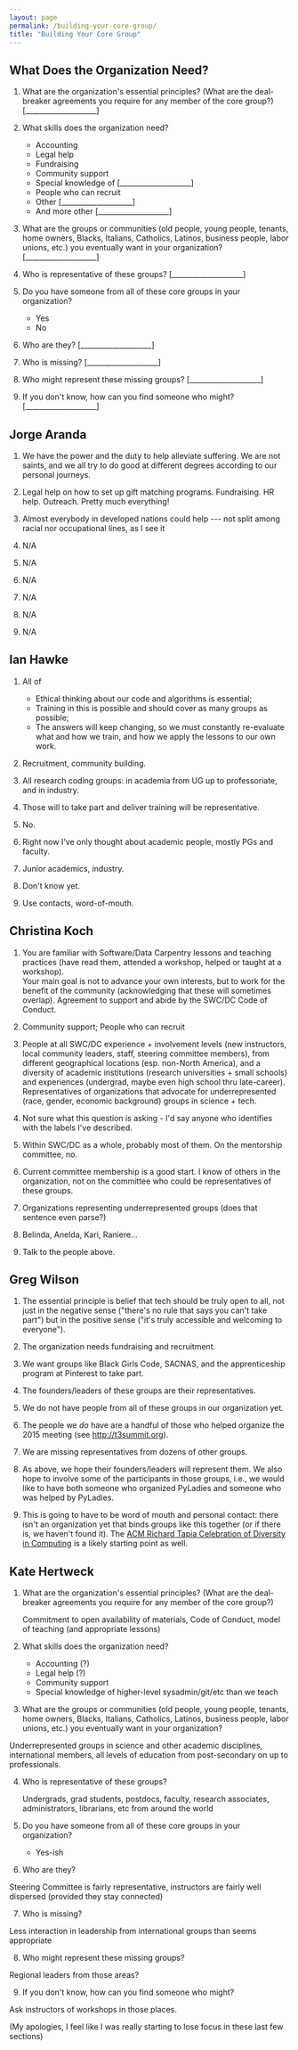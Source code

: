 ```yaml
---
layout: page
permalink: /building-your-core-group/
title: "Building Your Core Group"
---
```


## What Does the Organization Need?

1.  What are the organization's essential principles?
    (What are the deal-breaker agreements you require for any member of the core group?)
    [____________________]

2.  What skills does the organization need?
    *   Accounting
    *   Legal help
    *   Fundraising
    *   Community support
    *   Special knowledge of [____________________]
    *   People who can recruit
    *   Other [____________________]
    *   And more other [____________________]

3.  What are the groups or communities (old people, young people, tenants, home owners,
    Blacks, Italians, Catholics, Latinos, business people, labor unions, etc.) you
    eventually want in your organization? [____________________]

4.  Who is representative of these groups?
    [____________________]

5.  Do you have someone from all of these core groups in your organization?
    *   Yes
    *   No

6.  Who are they? [____________________]

7.  Who is missing? [____________________]

8.  Who might represent these missing groups? [____________________]

9.  If you don't know, how can you find someone who might?
    [____________________]

## Jorge Aranda

1. We have the power and the duty to help alleviate suffering.
   We are not saints, and we all try to do good at different degrees according to our personal journeys.

2. Legal help on how to set up gift matching programs. Fundraising. HR help. Outreach. Pretty much everything!

3. Almost everybody in developed nations could help --- not split among racial nor occupational lines, as I see it

4. N/A

5. N/A

6. N/A

7. N/A

8. N/A

9. N/A

## Ian Hawke

1.  All of
    * Ethical thinking about our code and algorithms is essential;
    * Training in this is possible and should cover as many groups as possible;
    * The answers will keep changing, so we must constantly re-evaluate what and how we train, and how we apply the lessons to our own work.

2.  Recruitment, community building.

3.  All research coding groups: in academia from UG up to professoriate, and in industry.

4.  Those will to take part and deliver training will be representative.

5.  No.

6.  Right now I've only thought about academic people, mostly PGs and faculty.

7.  Junior academics, industry.

8.  Don't know yet.

9.  Use contacts, word-of-mouth.

## Christina Koch

1. You are familiar with Software/Data Carpentry lessons and teaching practices 
	(have read them, attended a workshop, helped or taught at a workshop).  
	Your main goal is not to advance your own interests, but to work for 
	the benefit of the community (acknowledging that these will sometimes overlap). 
	Agreement to support and abide by the SWC/DC Code of Conduct.  

2. Community support; People who can recruit

3. People at all SWC/DC experience + involvement levels (new instructors, local 
	community leaders, staff, steering committee members), from different geographical 
	locations (esp. non-North America), and a diversity of academic institutions (research 
	universities + small schools) 
	and experiences (undergrad, maybe even high school thru late-career).  Representatives 
	of organizations that advocate for underrepresented (race, gender, economic background) 
	groups in science + tech.  

4. Not sure what this question is asking - I'd say anyone who identifies with 
	the labels I've described.  

5. Within SWC/DC as a whole, probably most of them.  On the mentorship committee, no. 

6. Current committee membership is a good start.  I know of others in the organization, 
	not on the committee who could be representatives of these groups.  

7. Organizations representing underrepresented groups (does that sentence even parse?)

8. Belinda, Anelda, Kari, Raniere...

9. Talk to the people above. 

## Greg Wilson

1.  The essential principle is belief that tech should be truly open to all,
    not just in the negative sense ("there's no rule that says you can't take part")
    but in the positive sense ("it's truly accessible and welcoming to everyone").

2.  The organization needs fundraising and recruitment.

3.  We want groups like Black Girls Code,
    SACNAS,
    and the apprenticeship program at Pinterest to take part.

4.  The founders/leaders of these groups are their representatives.

5.  We do not have people from all of these groups in our organization yet.

6.  The people we *do* have are a handful of those who helped organize the 2015 meeting
    (see <http://t3summit.org>).

7.  We are missing representatives from dozens of other groups.

8.  As above,
    we hope their founders/leaders will represent them.
    We also hope to involve some of the participants in those groups,
    i.e.,
    we would like to have both someone who organized PyLadies
    and someone who was helped by PyLadies.

9.  This is going to have to be word of mouth and personal contact:
    there isn't an organization yet that binds groups like this together
    (or if there is, we haven't found it).
    The [ACM Richard Tapia Celebration of Diversity in Computing](http://tapiaconference.org/)
    is a likely starting point as well.
    
## Kate Hertweck

1.  What are the organization's essential principles?
    (What are the deal-breaker agreements you require for any member of the core group?)
    
    Commitment to open availability of materials, Code of Conduct, model of teaching (and appropriate lessons)

2.  What skills does the organization need?
    *   Accounting (?)
    *   Legal help (?)
    *   Community support
    *   Special knowledge of higher-level sysadmin/git/etc than we teach

3.  What are the groups or communities (old people, young people, tenants, home owners,
    Blacks, Italians, Catholics, Latinos, business people, labor unions, etc.) you
    eventually want in your organization? 
    
Underrepresented groups in science and other academic disciplines, international members, all levels of education from post-secondary on up to professionals.

4.  Who is representative of these groups?
    
    Undergrads, grad students, postdocs, faculty, research associates, administrators, librarians, etc from around the world

5.  Do you have someone from all of these core groups in your organization?
    *   Yes-ish

6.  Who are they? 

Steering Committee is fairly representative, instructors are fairly well dispersed (provided they stay connected)

7.  Who is missing? 

Less interaction in leadership from international groups than seems appropriate

8.  Who might represent these missing groups? 

Regional leaders from those areas?

9.  If you don't know, how can you find someone who might?
    
Ask instructors of workshops in those places.

(My apologies, I feel like I was really starting to lose focus in these last few sections)
